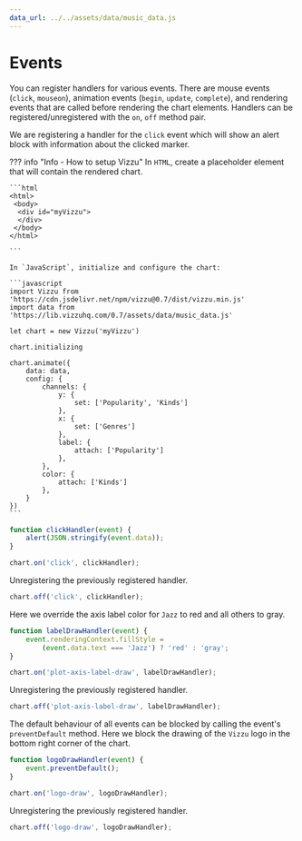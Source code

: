 ```yaml
---
data_url: ../../assets/data/music_data.js
---
```


# Events

You can register handlers for various events. There are mouse events (`click`,
`mouseon`), animation events (`begin`, `update`, `complete`), and rendering
events that are called before rendering the chart elements. Handlers can be
registered/unregistered with the `on`, `off` method pair.

We are registering a handler for the `click` event which will show an alert
block with information about the clicked marker.

<div id="tutorial_01"></div>

??? info "Info - How to setup Vizzu"
    In `HTML`, create a placeholder element that will contain the rendered
    chart.

    ```html
    <html>
     <body>
      <div id="myVizzu">
      </div>
     </body>
    </html>

    ```

    In `JavaScript`, initialize and configure the chart:

    ```javascript
    import Vizzu from 'https://cdn.jsdelivr.net/npm/vizzu@0.7/dist/vizzu.min.js'
    import data from 'https://lib.vizzuhq.com/0.7/assets/data/music_data.js'

    let chart = new Vizzu('myVizzu')

    chart.initializing

    chart.animate({
        data: data,
        config: {
            channels: {
                y: {
                    set: ['Popularity', 'Kinds']
                },
                x: {
                    set: ['Genres']
                },
                label: {
                    attach: ['Popularity']
                },
            },
            color: {
                attach: ['Kinds']
            },
        }
    })
    ```

```javascript
function clickHandler(event) {
    alert(JSON.stringify(event.data));
}

chart.on('click', clickHandler);
```

Unregistering the previously registered handler.

```javascript
chart.off('click', clickHandler);
```

Here we override the axis label color for `Jazz` to red and all others to gray.

<div id="tutorial_02"></div>

```javascript
function labelDrawHandler(event) {
    event.renderingContext.fillStyle =
        (event.data.text === 'Jazz') ? 'red' : 'gray';
}

chart.on('plot-axis-label-draw', labelDrawHandler);
```

Unregistering the previously registered handler.

```javascript
chart.off('plot-axis-label-draw', labelDrawHandler);
```

The default behaviour of all events can be blocked by calling the event's
`preventDefault` method. Here we block the drawing of the `Vizzu` logo in the
bottom right corner of the chart.

<div id="tutorial_03"></div>

```javascript
function logoDrawHandler(event) {
    event.preventDefault();
}

chart.on('logo-draw', logoDrawHandler);
```

Unregistering the previously registered handler.

```javascript
chart.off('logo-draw', logoDrawHandler);
```

<script src="../events.js"></script>
